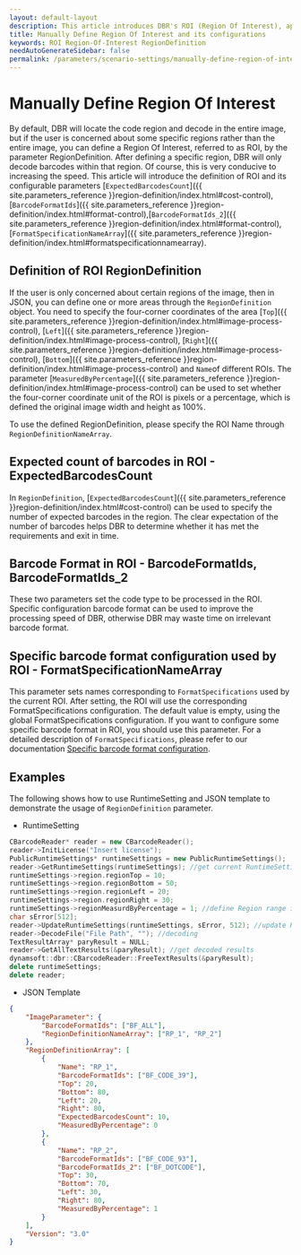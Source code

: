 ```yaml
---   
layout: default-layout
description: This article introduces DBR's ROI (Region Of Interest), applicable scenarios, manual definition methods and configurable parameters.
title: Manually Define Region Of Interest and its configurations
keywords: ROI Region-Of-Interest RegionDefinition
needAutoGenerateSidebar: false
permalink: /parameters/scenario-settings/manually-define-region-of-interest.html
---
```


# Manually Define Region Of Interest
By default, DBR will locate the code region and decode in the entire image, but if the user is concerned about some specific regions rather than the entire image, you can define a Region Of Interest, referred to as ROI, by the parameter RegionDefinition. After defining a specific region, DBR will only decode barcodes within that region. Of course, this is very conducive to increasing the speed. This article will introduce the definition of ROI and its configurable parameters  [`ExpectedBarcodesCount`]({{ site.parameters_reference }}region-definition/index.html#cost-control), [`BarcodeFormatIds`]({{ site.parameters_reference }}region-definition/index.html#format-control),[`BarcodeFormatIds_2`]({{ site.parameters_reference }}region-definition/index.html#format-control), [`FormatSpecificationNameArray`]({{ site.parameters_reference }}region-definition/index.html#formatspecificationnamearray).
## Definition of ROI RegionDefinition
If the user is only concerned about certain regions of the image, then in JSON, you can define one or more areas through the `RegionDefinition` object. You need to specify the four-corner coordinates of the area  [`Top`]({{ site.parameters_reference }}region-definition/index.html#image-process-control), [`Left`]({{ site.parameters_reference }}region-definition/index.html#image-process-control), [`Right`]({{ site.parameters_reference }}region-definition/index.html#image-process-control), [`Bottom`]({{ site.parameters_reference }}region-definition/index.html#image-process-control) and `Name`of different ROIs. The parameter [`MeasuredByPercentage`]({{ site.parameters_reference }}region-definition/index.html#image-process-control) can be used to set whether the four-corner coordinate unit of the ROI is pixels or a percentage, which is defined the original image width and height as 100%.

To use the defined RegionDefinition, please specify the ROI Name through `RegionDefinitionNameArray`.
## Expected count of barcodes in ROI - ExpectedBarcodesCount
In `RegionDefinition`, [`ExpectedBarcodesCount`]({{ site.parameters_reference }}region-definition/index.html#cost-control) can be used to specify the number of expected barcodes in the region. The clear expectation of the number of barcodes helps DBR to determine whether it has met the requirements and exit in time.
## Barcode Format in ROI -  BarcodeFormatIds, BarcodeFormatIds_2
These two parameters set the code type to be processed in the ROI. Specific configuration barcode format can be used to improve the processing speed of DBR, otherwise DBR may waste time on irrelevant barcode format.
## Specific barcode format configuration used by ROI - FormatSpecificationNameArray
This parameter sets names corresponding to `FormatSpecifications` used by the current ROI. After setting, the ROI will use the corresponding FormatSpecifications configuration. The default value is empty, using the global FormatSpecifications configuration. If you want to configure some specific barcode format in ROI, you should use this parameter. For a detailed description of `FormatSpecifications`, please refer to our documentation [Specific barcode format configuration][1].
## Examples
The following shows how to use RuntimeSetting and JSON template to demonstrate the usage of `RegionDefinition` parameter.
- RuntimeSetting
```c++
CBarcodeReader* reader = new CBarcodeReader();     
reader->InitLicense("Insert license");    
PublicRuntimeSettings* runtimeSettings = new PublicRuntimeSettings();     
reader->GetRuntimeSettings(runtimeSettings); //get current RuntimeSettings      
runtimeSettings->region.regionTop = 10;         
runtimeSettings->region.regionBottom = 50;      
runtimeSettings->region.regionLeft = 20;        
runtimeSettings->region.regionRight = 30;      
runtimeSettings->regionMeasurdByPercentage = 1; //define Region range in Percentage
char sError[512];     
reader->UpdateRuntimeSettings(runtimeSettings, sError, 512); //update RuntimeSettings    
reader->DecodeFile("File Path", ""); //decoding      
TextResultArray* paryResult = NULL;     
reader->GetAllTextResults(&paryResult); //get decoded results  
dynamsoft::dbr::CBarcodeReader::FreeTextResults(&paryResult);     
delete runtimeSettings;     
delete reader;  
```
- JSON Template
```json
{ 
    "ImageParameter": {
        "BarcodeFormatIds": ["BF_ALL"],
        "RegionDefinitionNameArray": ["RP_1", "RP_2"]
    }, 
    "RegionDefinitionArray": [
        {
            "Name": "RP_1",   
            "BarcodeFormatIds": ["BF_CODE_39"],
            "Top": 20,         
            "Bottom": 80,      
            "Left": 20,        
            "Right": 80,      
            "ExpectedBarcodesCount": 10,
            "MeasuredByPercentage": 0
        }, 
        {
            "Name": "RP_2", 
            "BarcodeFormatIds": ["BF_CODE_93"], 
            "BarcodeFormatIds_2": ["BF_DOTCODE"], 
            "Top": 30, 
            "Bottom": 70, 
            "Left": 30, 
            "Right": 80, 
            "MeasuredByPercentage": 1
        }
    ], 
    "Version": "3.0"
}
```

[1]:format-specification.html
